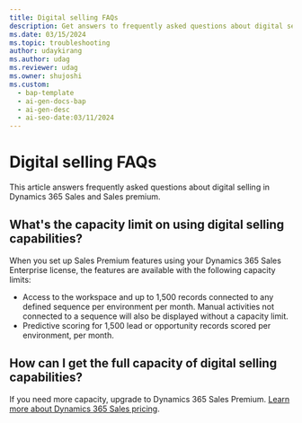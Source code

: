```yaml
---
title: Digital selling FAQs
description: Get answers to frequently asked questions about digital selling.
ms.date: 03/15/2024
ms.topic: troubleshooting
author: udaykirang
ms.author: udag
ms.reviewer: udag
ms.owner: shujoshi
ms.custom:
  - bap-template
  - ai-gen-docs-bap
  - ai-gen-desc
  - ai-seo-date:03/11/2024
---
```


# Digital selling FAQs

This article answers frequently asked questions about digital selling in Dynamics 365 Sales and Sales premium.

## What's the capacity limit on using digital selling capabilities?

When you set up Sales Premium features using your Dynamics 365 Sales Enterprise license, the features are available with the following capacity limits:

- Access to the workspace and up to 1,500 records connected to any defined sequence per environment per month. Manual activities not connected to a sequence will also be displayed without a capacity limit.
- Predictive scoring for 1,500 lead or opportunity records scored per environment, per month.

## How can I get the full capacity of digital selling capabilities?

If you need more capacity, upgrade to Dynamics 365 Sales Premium. [Learn more about Dynamics 365 Sales pricing](https://dynamics.microsoft.com/sales/pricing/).
